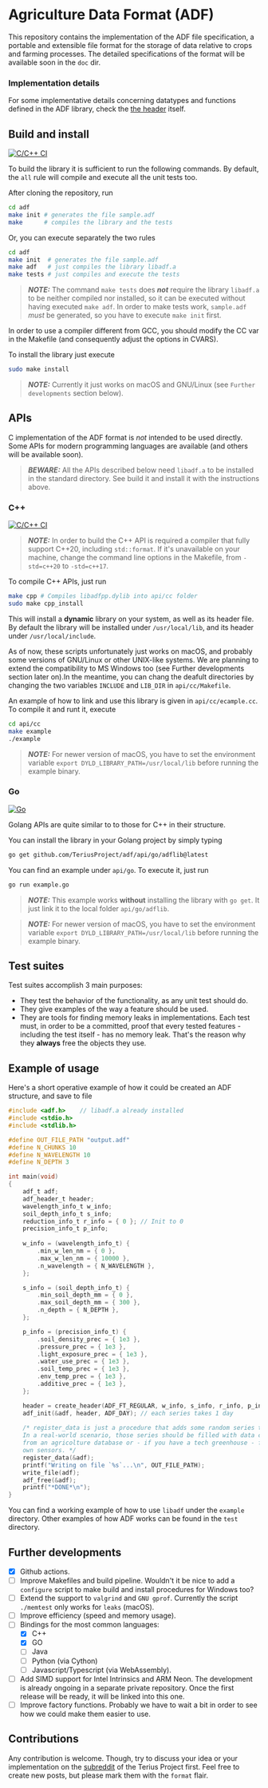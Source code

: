 # Agriculture Data Format (ADF)

This repository contains the implementation of the ADF file specification, a portable and extensible file format for the storage of data relative to crops and farming processes. The detailed specifications of the format will be available soon in the `doc` dir. 

### Implementation details

For some implementative details concerning datatypes and functions defined in the ADF library, check the  [the header](https://github.com/aestriplex/adf/blob/main/src/adf.h) itself.

## Build and install

[![C/C++ CI](https://github.com/TeriusProject/adf/actions/workflows/c-cpp.yml/badge.svg?branch=main)](https://github.com/TeriusProject/adf/actions/workflows/c-cpp.yml)

To build the library it is sufficient to run the following commands. By default, the `all` rule will compile and execute all the unit tests too.

After cloning the repository, run
```bash
cd adf
make init # generates the file sample.adf
make      # compiles the library and the tests
```
Or, you can execute separately the two rules
```bash
cd adf
make init  # generates the file sample.adf
make adf   # just compiles the library libadf.a
make tests # just compiles and execute the tests
```
> **_NOTE:_** The command `make tests` does **_not_** require the library `libadf.a` to be neither compiled nor installed, so it can be executed without having executed  `make adf`. In order to make tests work, `sample.adf` _must_ be generated, so you have to execute `make init` first.

In order to use a compiler different from GCC, you should modify the CC var in the Makefile (and consequently adjust the options in CVARS).

To install the library just execute 
```bash
sudo make install
```
> **_NOTE:_** Currently it just works on macOS and GNU/Linux (see `Further developments` section below).

## APIs

C implementation of the ADF format is *not* intended to be used directly. Some APIs for modern programming languages are available (and others will be available soon).

> **_BEWARE:_** All the APIs described below need `libadf.a` to be installed in the standard directory. See build it and install it with the instructions above.

### C++

[![C/C++ CI](https://github.com/TeriusProject/adf/actions/workflows/c-cpp.yml/badge.svg?branch=main)](https://github.com/TeriusProject/adf/actions/workflows/c-cpp.yml)

> **_NOTE:_** In order to build the C++ API is required a compiler that fully support C++20, including `std::format`. If it's unavailable on your machine, change the command line options in the Makefile, from `-std=c++20` to `-std=c++17`.

To compile C++ APIs, just run 
```bash
make cpp # Compiles libadfpp.dylib into api/cc folder
sudo make cpp_install
```

This will install a **dynamic** library on your system, as well as its header file. By default the library will be installed under `/usr/local/lib`, and its header under `/usr/local/include`.

As of now, these scripts unfortunately just works on macOS, and probably some versions of GNU/Linux or other UNIX-like systems. We are planning to extend the compatibility to MS Windows too (see Further developments section later on).In the meantime, you can chang the deafult directories by changing the two variables `INCLUDE` and `LIB_DIR` in `api/cc/Makefile`.

An example of how to link and use this library is given in `api/cc/ecample.cc`. To compile it and runt it, execute
```bash
cd api/cc
make example
./example
```
> **_NOTE:_** For newer version of macOS, you have to set the environment variable `export DYLD_LIBRARY_PATH=/usr/local/lib` before running the example binary.

### Go

[![Go](https://github.com/TeriusProject/adf/actions/workflows/go.yml/badge.svg?branch=main)](https://github.com/TeriusProject/adf/actions/workflows/go.yml)

Golang APIs are quite similar to to those for C++ in their structure.

You can install the library in your Golang project by simply typing
```bash
go get github.com/TeriusProject/adf/api/go/adflib@latest
```

You can find an example under `api/go`. To execute it, just run
```bash
go run example.go
```
> **_NOTE:_** This example works **without** installing the library with `go get`. It just link it to the local folder `api/go/adflib`.

> **_NOTE:_** For newer version of macOS, you have to set the environment variable `export DYLD_LIBRARY_PATH=/usr/local/lib` before running the example binary.

## Test suites

Test suites accomplish 3 main purposes:
* They test the behavior of the functionality, as any unit test should do.
* They give examples of the way a feature should be used.
* They are tools for finding memory leaks in implementations. Each test must, in order to be a committed, proof that every tested features - including the test itself - has no memory leak. That's the reason why they **always** free the objects they use.

## Example of usage

Here's a short operative example of how it could be created an ADF structure, and save to file
```c
#include <adf.h>    // libadf.a already installed
#include <stdio.h>
#include <stdlib.h>

#define OUT_FILE_PATH "output.adf"
#define N_CHUNKS 10
#define N_WAVELENGTH 10
#define N_DEPTH 3

int main(void)
{
	adf_t adf;
	adf_header_t header;
	wavelength_info_t w_info;
	soil_depth_info_t s_info;
	reduction_info_t r_info = { 0 }; // Init to 0
	precision_info_t p_info;
	
	w_info = (wavelength_info_t) {
		.min_w_len_nm = { 0 },
		.max_w_len_nm = { 10000 },
		.n_wavelength = { N_WAVELENGTH },
	};

	s_info = (soil_depth_info_t) {
		.min_soil_depth_mm = { 0 },
		.max_soil_depth_mm = { 300 },
		.n_depth = { N_DEPTH },
	};

	p_info = (precision_info_t) {
		.soil_density_prec = { 1e3 },
		.pressure_prec = { 1e3 },
		.light_exposure_prec = { 1e3 },
		.water_use_prec = { 1e3 },
		.soil_temp_prec = { 1e3 },
		.env_temp_prec = { 1e3 },
		.additive_prec = { 1e3 },
	};

	header = create_header(ADF_FT_REGULAR, w_info, s_info, r_info, p_info, N_CHUNKS);
	adf_init(&adf, header, ADF_DAY); // each series takes 1 day
	
	/* register_data is just a procedure that adds some random series to adf. 
	In a real-world scenario, those series should be filled with data coming 
	from an agricolture database or - if you have a tech greenhouse - from your 
	own sensors. */
	register_data(&adf);
	printf("Writing on file `%s`...\n", OUT_FILE_PATH);
	write_file(adf);
	adf_free(&adf);
	printf("*DONE*\n");
}
```
You can find a working example of how to use `libadf` under the `example` directory. Other examples of how ADF works can be found in the `test` directory.

## Further developments

- [x] Github actions.
- [ ] Improve Makefiles and build pipeline. Wouldn't it be nice to add a `configure` script to make build and install procedures for Windows too?
- [ ] Extend the support to `valgrind` and `GNU gprof`. Currently the script `./memtest` only works for `leaks` (macOS).
- [ ] Improve efficiency (speed and memory usage).
- [ ] Bindings for the most common languages:
	- [x] C++
 	- [x] GO 
	- [ ] Java
 	- [ ] Python (via Cython)
  	- [ ] Javascript/Typescript (via WebAssembly).
- [ ] Add SIMD support for Intel Intrinsics and ARM Neon. The development is already ongoing in a separate private repository. Once the first release will be ready, it will be linked into this one.
- [ ] Improve factory functions. Probably we have to wait a bit in order to see how we could make them easier to use.

## Contributions

Any contribution is welcome.  Though, try to discuss your idea or your implementation on the [subreddit](https://www.reddit.com/r/terius/) of the Terius Project first. Feel free to create new posts, but please mark them with the `format` flair.
